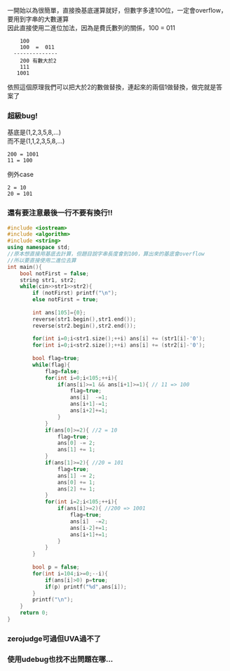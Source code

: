 一開始以為很簡單，直接換基底運算就好，但數字多達100位，一定會overflow，要用到字串的大數運算   
因此直接使用二進位加法，因為是費氏數列的關係，100 = 011   
```
    100
    100  =  011
  --------------
    200 有數大於2
    111 
   1001 
```
   
依照這個原理我們可以把大於2的數做替換，連起來的兩個1做替換，做完就是答案了   

### 超級bug!
基底是(1,2,3,5,8,...)  
而不是(1,1,2,3,5,8,...)   
```
200 = 1001   
11 = 100   
```
例外case
```
2 = 10
20 = 101
```
### 還有要注意最後一行不要有換行!!

```cpp
#include <iostream>
#include <algorithm>
#include <string>
using namespace std;
//原本想直接用基底去計算，但題目說字串長度會到100，算出來的基底會overflow 
//所以要直接使用二進位去算 
int main(){
	bool notFirst = false;
	string str1, str2;
	while(cin>>str1>>str2){
		if (notFirst) printf("\n");
        else notFirst = true;
		
		int ans[105]={0};		
		reverse(str1.begin(),str1.end());
		reverse(str2.begin(),str2.end());
		
		for(int i=0;i<str1.size();++i) ans[i] += (str1[i]-'0');
		for(int i=0;i<str2.size();++i) ans[i] += (str2[i]-'0');
				
		bool flag=true;
		while(flag){
			flag=false;
			for(int i=0;i<105;++i){
				if(ans[i]>=1 && ans[i+1]>=1){ // 11 => 100
					flag=true;
					ans[i]  -=1;
					ans[i+1]-=1;
					ans[i+2]+=1;
				}
			} 
			if(ans[0]>=2){ //2 = 10
				flag=true;
				ans[0] -= 2;
				ans[1] += 1;
			}
			if(ans[1]>=2){ //20 = 101 
				flag=true;
				ans[1] -= 2;
				ans[0] += 1;
				ans[2] += 1;
			}
			for(int i=2;i<105;++i){
				if(ans[i]>=2){ //200 => 1001
					flag=true;
					ans[i]  -=2;
					ans[i-2]+=1;
					ans[i+1]+=1;
				}
			} 
		}
				
		bool p = false;
		for(int i=104;i>=0;--i){
			if(ans[i]>0) p=true;
			if(p) printf("%d",ans[i]);
		}
		printf("\n");
	}
	return 0;
}
```
### zerojudge可過但UVA過不了
### 使用udebug也找不出問題在哪...
